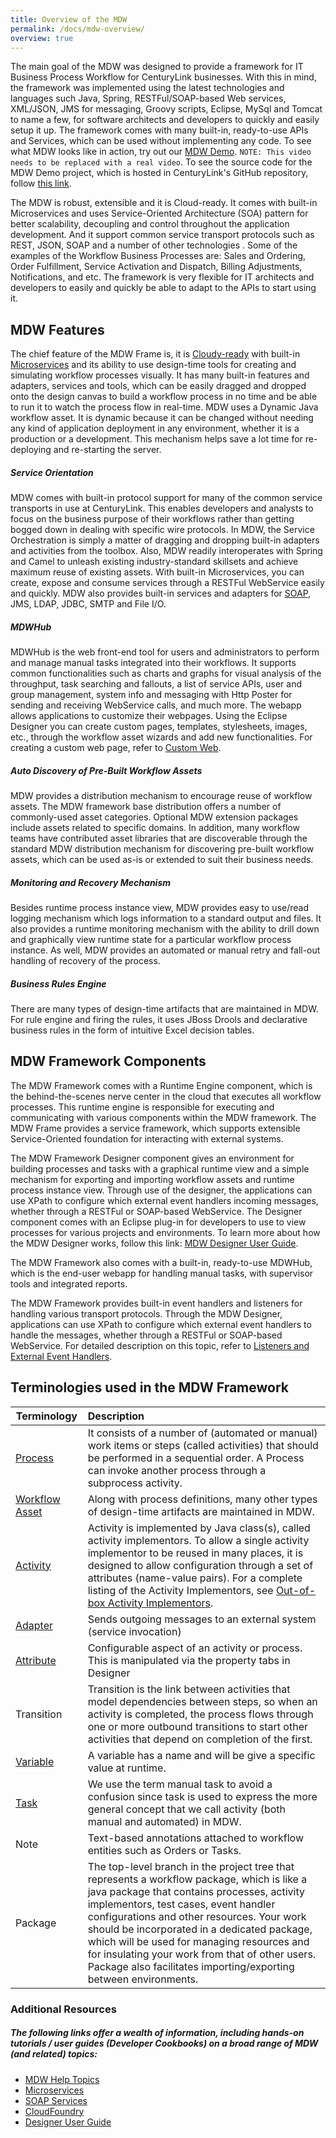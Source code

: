 ```yaml
---
title: Overview of the MDW
permalink: /docs/mdw-overview/
overview: true
---
```


The main goal of the MDW was designed to provide a framework for IT Business Process Workflow for CenturyLink businesses. With this in mind, the framework was implemented using the latest technologies and languages such Java, Spring, RESTFul/SOAP-based Web services, XML/JSON, JMS for messaging, Groovy scripts, Eclipse, MySql and Tomcat to name a few, for software architects and developers to quickly and easily setup it up.  The framework comes with many built-in, ready-to-use APIs and Services, which can be used without implementing any code. To see what MDW looks like in action, try out our [MDW Demo](https://www.youtube.com/watch?v=hXd_May6mww). `NOTE: This video needs to be replaced with a real video`. 
To see the source code for the MDW Demo project, which is hosted in CenturyLink's GitHub repository, follow [this link](https://github.com/mdw-dev/mdw-demo#mdw-6-demo).

The MDW is robust, extensible and it is Cloud-ready. It comes with built-in Microservices and uses Service-Oriented Architecture (SOA) pattern for better scalability, decoupling and control throughout the application development. And it support common service transport protocols such as REST, JSON, SOAP and a number of other technologies .  Some of the examples of the Workflow Business Processes are: Sales and Ordering, Order Fulfillment, Service Activation and Dispatch, Billing Adjustments, Notifications, and etc. The framework is very flexible for IT architects and developers to easily and quickly be able to adapt to the APIs to start using it.  

## MDW Features    
The chief feature of the MDW Frame is, it is [Cloudy-ready](http://centurylinkcloud.github.io/mdw/docs/guides/CloudFoundryCookbook/) with built-in [Microservices](http://centurylinkcloud.github.io/mdw/docs/guides/MicroservicesCookbook/) and its ability to use design-time tools for creating and simulating workflow processes visually. It has many built-in features and adapters, services and tools, which can be easily dragged and dropped onto the design canvas to build a workflow process in no time and be able to run it to watch the process flow in real-time. 
MDW uses a Dynamic Java workflow asset. It is dynamic because it can be changed without needing any kind of application deployment in any environment, whether it is a production or a development. This mechanism helps save a lot time for re-deploying and re-starting the server.

##### Service Orientation
MDW comes with built-in protocol support for many of the common service transports in use at CenturyLink. This enables developers and analysts to focus on the business purpose of their workflows rather than getting bogged down in dealing with specific wire protocols. In MDW, the Service Orchestration is simply a matter of dragging and dropping built-in adapters and activities from the toolbox. Also, MDW readily interoperates with Spring and Camel to unleash existing industry-standard skillsets and achieve maximum reuse of existing assets. With built-in Microservices, 
you can create, expose and consume services through a RESTFul WebService easily and quickly. MDW also provides built-in services and adapters for [SOAP](http://centurylinkcloud.github.io/mdw/docs/guides/TomcatCookbook/), JMS, LDAP, JDBC, SMTP and File I/O.

##### MDWHub
MDWHub is the web front-end tool for users and administrators to perform and manage manual tasks integrated into their workflows. It supports common functionalities such as charts and graphs for visual analysis of the throughput, task searching and fallouts, a list of service APIs, user and group management, system info and messaging with Http Poster for sending and receiving WebService calls, and much more. The webapp allows applications to customize their webpages. Using the Eclipse Designer you can create custom pages, templates, stylesheets, images, etc., through the workflow asset wizards and add new functionalities. For creating a custom web page, refer to [Custom Web](http://centurylinkcloud.github.io/mdw/docs/help/customWeb.html).

##### Auto Discovery of Pre-Built Workflow Assets
MDW provides a distribution mechanism to encourage reuse of workflow assets. The MDW framework base distribution offers a number of commonly-used asset categories. Optional MDW extension packages include assets related to specific domains. In addition, many workflow teams have contributed asset libraries that are discoverable through the standard MDW distribution mechanism for discovering pre-built workflow assets, which can be used as-is or extended to suit their business needs. 

##### Monitoring and Recovery Mechanism
Besides runtime process instance view, MDW provides easy to use/read logging mechanism which logs information to a standard output and files. It also provides a runtime monitoring mechanism with the ability to drill down and graphically view runtime state for a particular workflow process instance. As well, MDW provides an automated or manual retry and fall-out handling of recovery of the process.

##### Business Rules Engine 
There are many types of design-time artifacts that are maintained in MDW. For rule engine and firing the rules, it uses JBoss Drools and declarative business rules in the form of intuitive Excel decision tables.


## MDW Framework Components
The MDW Framework comes with a Runtime Engine component, which is the behind-the-scenes nerve center in the cloud that executes all workflow processes.  This runtime engine is responsible for executing and communicating with various components within the MDW framework. The MDW Frame provides a service framework, which supports extensible Service-Oriented foundation for interacting with external systems.

The MDW Framework Designer component gives an environment for building processes and tasks with a graphical runtime view and a simple mechanism for exporting and importing workflow assets and runtime process instance view. Through use of the designer, the applications can use XPath to configure which external event handlers incoming messages, whether through a RESTFul or SOAP-based WebService. The Designer component comes with an Eclipse plug-in for developers to use to view processes for various projects and environments. To learn more about how the MDW Designer works, follow this link: [MDW Designer User Guide](http://centurylinkcloud.github.io/mdw/docs/designer/user-guide/).   

The MDW Framework also comes with a built-in, ready-to-use MDWHub, which is the end-user webapp for handling manual tasks, with supervisor tools and integrated reports.    

The MDW Framework provides built-in event handlers and listeners for handling various transport protocols. Through the MDW Designer, applications can use XPath to configure which external event handlers to handle the messages, whether through a RESTFul or SOAP-based WebService.  For detailed description on this topic, refer to [Listeners and External Event Handlers](http://centurylinkcloud.github.io/mdw/docs/help/listener.html).


## Terminologies used in the MDW Framework

  Terminology     | Description    |
  ----------------|:---------------|
  [Process](http://centurylinkcloud.github.io/mdw/docs/help/process.html) | It consists of a number of (automated or manual) work items or steps (called activities) that should be performed in a sequential order. A Process can invoke another process through a subprocess activity. 
  [Workflow Asset](http://centurylinkcloud.github.io/mdw/docs/help/workflowAssets.html) | Along with process definitions, many other types of design-time artifacts are maintained in MDW. 
  [Activity](http://centurylinkcloud.github.io/mdw/docs/help/implementor.html) | Activity is implemented by Java class(s), called activity implementors. To allow a single activity implementor to be reused in many places, it is designed to allow configuration through a set of attributes (name-value pairs). For a complete listing of the Activity Implementors, see [Out-of-box Activity Implementors](../outOfBoxActivityImplementors/).
  [Adapter](http://centurylinkcloud.github.io/mdw/docs/development/built-in-activities/) | Sends outgoing messages to an external system (service invocation)
  [Attribute](http://centurylinkcloud.github.io/mdw/docs/help/taskAction.html) | Configurable aspect of an activity or process.  This is manipulated via the property tabs in Designer
  Transition |Transition is the link between activities that model dependencies between steps, so when an activity is completed, the process flows through one or more outbound transitions to start other activities that depend on completion of the first. 
  [Variable](http://centurylinkcloud.github.io/mdw/docs/help/variable.html) | A variable has a name and will be give a specific value at runtime. 
  [Task](http://centurylinkcloud.github.io/mdw/docs/help/taskAction.html) | We use the term manual task to avoid a confusion since task is used to express the more general concept that we call activity (both manual and automated) in MDW.
  Note | Text-based annotations attached to workflow entities such as Orders or Tasks.  
  Package | The top-level branch in the project tree that represents a workflow package, which is like a java package that contains processes, activity implementors, test cases, event handler configurations and other resources. Your work should be incorporated in a dedicated package, which will be used for managing resources and for insulating your work from that of other users.  Package also facilitates importing/exporting between environments.
 
  
### Additional Resources
##### The following links offer a wealth of information, including hands-on tutorials / user guides (Developer Cookbooks) on a broad range of MDW (and related) topics:
- [MDW Help Topics](http://centurylinkcloud.github.io/mdw/docs/help/)
- [Microservices](http://centurylinkcloud.github.io/mdw/docs/guides/MicroservicesCookbook/)
- [SOAP Services](http://centurylinkcloud.github.io/mdw/docs/guides/TomcatCookbook/)
- [CloudFoundry](http://centurylinkcloud.github.io/mdw/docs/guides/CloudFoundryCookbook/)
- [Designer User Guide](http://centurylinkcloud.github.io/mdw/docs/designer/user-guide)
  

  

  
  
  
  
  
  
  
  
  
  
  
  
  
  
  
  
  
  
 
